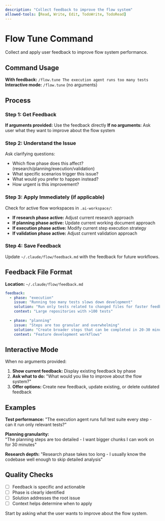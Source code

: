 ```yaml
---
description: "Collect feedback to improve the flow system"
allowed-tools: [Read, Write, Edit, TodoWrite, TodoRead]
---
```


# Flow Tune Command

Collect and apply user feedback to improve flow system performance.

## Command Usage

**With feedback:** `/flow.tune The execution agent runs too many tests`
**Interactive mode:** `/flow.tune` (no arguments)

## Process

### Step 1: Get Feedback
**If arguments provided:** Use the feedback directly
**If no arguments:** Ask user what they want to improve about the flow system

### Step 2: Understand the Issue  
Ask clarifying questions:
- Which flow phase does this affect? (research/planning/execution/validation)
- What specific scenarios trigger this issue?
- What would you prefer to happen instead?
- How urgent is this improvement?

### Step 3: Apply Immediately (if applicable)
Check for active flow workspaces in `.ai-workspace/`:
- **If research phase active:** Adjust current research approach
- **If planning phase active:** Update current working document approach
- **If execution phase active:** Modify current step execution strategy
- **If validation phase active:** Adjust current validation approach

### Step 4: Save Feedback
Update `~/.claude/flow/feedback.md` with the feedback for future workflows.

## Feedback File Format

**Location:** `~/.claude/flow/feedback.md`

```yaml
feedback:
  - phase: "execution"
    issue: "Running too many tests slows down development"
    solution: "Run only tests related to changed files for faster feedback"
    context: "Large repositories with >100 tests"
    
  - phase: "planning" 
    issue: "Steps are too granular and overwhelming"
    solution: "Create broader steps that can be completed in 20-30 minutes"
    context: "Feature development workflows"
```

## Interactive Mode

When no arguments provided:
1. **Show current feedback:** Display existing feedback by phase
2. **Ask what to do:** "What would you like to improve about the flow system?"
3. **Offer options:** Create new feedback, update existing, or delete outdated feedback

## Examples

**Test performance:**
"The execution agent runs full test suite every step - can it run only relevant tests?"

**Planning granularity:**  
"The planning steps are too detailed - I want bigger chunks I can work on for 30 minutes"

**Research depth:**
"Research phase takes too long - I usually know the codebase well enough to skip detailed analysis"

## Quality Checks
- [ ] Feedback is specific and actionable
- [ ] Phase is clearly identified  
- [ ] Solution addresses the root issue
- [ ] Context helps determine when to apply

Start by asking what the user wants to improve about the flow system.